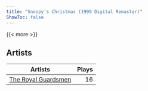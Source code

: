 ```yaml
---
title: "Snoopy's Christmas (1999 Digital Remaster)"
ShowToc: false
---
```


{{< more >}}

## Artists
Artists | Plays 
----- | -----: 
[The Royal Guardsmen](/artists/the-royal-guardsmen-38732) | 16

